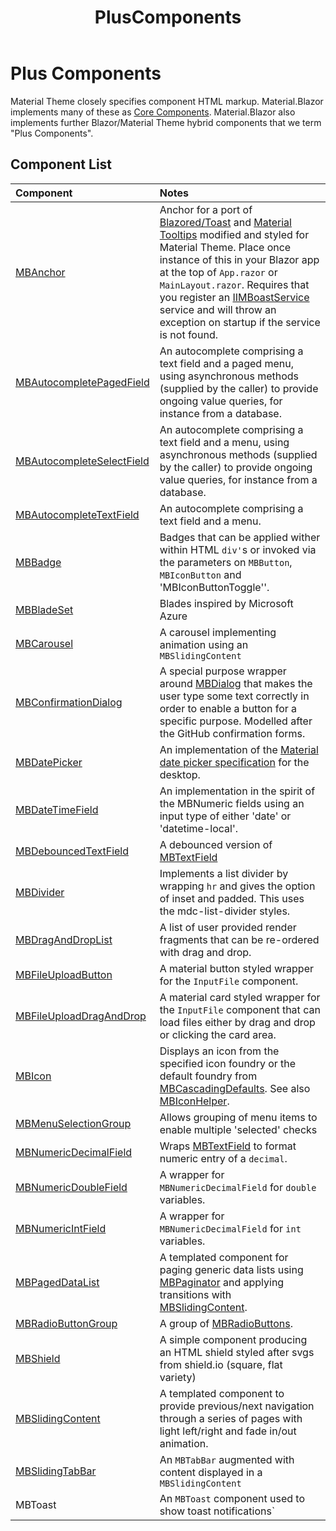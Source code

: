 ﻿---
uid: A.PlusComponents
title: PlusComponents
---
# Plus Components

Material Theme closely specifies component HTML markup. Material.Blazor implements many of these as [Core Components](xref:A.CoreComponents). Material.Blazor also 
implements further Blazor/Material Theme hybrid components that we term "Plus Components".

## Component List

| Component | Notes |
| :-------- | :---- |
| [MBAnchor](xref:C.MBAnchor) | Anchor for a port of [Blazored/Toast](https://github.com/Blazored/Toast) and [Material Tooltips](https://github.com/material-components/material-components-web/tree/master/packages/mdc-tooltip#tooltip) modified and styled for Material Theme. Place once instance of this in your Blazor app at the top of `App.razor` or `MainLayout.razor`. Requires that you register an [IIMBoastService](xref:S.IMBToastService) service and will throw an exception on startup if the service is not found. |
| [MBAutocompletePagedField](xref:C.MBAutocompletePagedField) | An autocomplete comprising a text field and a paged menu, using asynchronous methods (supplied by the caller) to provide ongoing value queries, for instance from a database. |
| [MBAutocompleteSelectField](xref:C.MBAutocompleteSelectField) | An autocomplete comprising a text field and a menu, using asynchronous methods (supplied by the caller) to provide ongoing value queries, for instance from a database. |
| [MBAutocompleteTextField](xref:C.MBAutocompleteTextField) | An autocomplete comprising a text field and a menu. |
| [MBBadge](xref:C.MBBadge) | Badges that can be applied wither within HTML `div'`s or invoked via the parameters on `MBButton`, `MBIconButton` and 'MBIconButtonToggle''. |
| [MBBladeSet](xref:C.MBBladeSet) | Blades inspired by Microsoft Azure |
| [MBCarousel](xref:C.MBCarousel) | A carousel implementing animation using an `MBSlidingContent` |
| [MBConfirmationDialog](xref:C.MBConfirmationDialog) | A special purpose wrapper around [MBDialog](xref:C.MBDialog) that makes the user type some text correctly in order to enable a button for a specific purpose. Modelled after the GitHub confirmation forms. |
| [MBDatePicker](xref:C.MBDatePicker) | An implementation of the [Material date picker specification](https://material.io/components/pickers/#specs) for the desktop. |
| [MBDateTimeField](xref:C.MBDateTimeField) | An implementation in the spirit of the MBNumeric fields using an input type of either 'date' or 'datetime-local'. |
| [MBDebouncedTextField](xref:C.MBDebouncedTextField) | A debounced version of [MBTextField](xref:C.MBTextField) |
| [MBDivider](xref:C.MBDivider) | Implements a list divider by wrapping `hr` and gives the option of inset and padded. This uses the mdc-list-divider styles. |
| [MBDragAndDropList](xref:C.MBDragAndDropList) | A list of user provided render fragments that can be re-ordered with drag and drop. |
| [MBFileUploadButton](xref:C.MBFileUploadButton) | A material button styled wrapper for the `InputFile` component. |
| [MBFileUploadDragAndDrop](xref:C.MBFileUploadDragAndDrop) | A material card styled wrapper for the `InputFile` component that can load files either by drag and drop or clicking the card area. |
| [MBIcon](xref:C.MBIcon) | Displays an icon from the specified icon foundry or the default foundry from [MBCascadingDefaults](xref:U.MBCascadingDefaults). See also [MBIconHelper](xref:U.MBIconHelper). |
| [MBMenuSelectionGroup](xref:C.MBMenuSelectionGroup) | Allows grouping of menu items to enable multiple 'selected' checks |
| [MBNumericDecimalField](xref:C.MBNumericDecimalField) | Wraps [MBTextField](xref:C.MBTextField) to format numeric entry of a `decimal`. |
| [MBNumericDoubleField](xref:C.MBNumericDoubleField) | A wrapper for `MBNumericDecimalField` for `double` variables. |
| [MBNumericIntField](xref:C.MBNumericIntField) | A wrapper for `MBNumericDecimalField` for `int` variables. |
| [MBPagedDataList](xref:C.MBPagedDataList) | A templated component for paging generic data lists using [MBPaginator](xref:C.MBPaginator) and applying transitions with [MBSlidingContent](xref:C.MBSlidingContent). |
| [MBRadioButtonGroup](xref:C.MBRadioButtonGroup) | A group of [MBRadioButtons](xref:C.MBRadioButton). |
| [MBShield](xref:C.MBShield) | A simple component producing an HTML shield styled after svgs from shield.io (square, flat variety) |
| [MBSlidingContent](xref:C.MBSlidingContent) | A templated component to provide previous/next navigation through a series of pages with light left/right and fade in/out animation. |
| [MBSlidingTabBar](xref:C.MBSlidingTabBar) | An `MBTabBar` augmented with content displayed in a `MBSlidingContent` |
| MBToast   | An `MBToast` component used to show toast notifications` |
